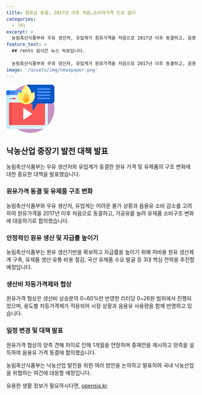 ```yaml
---
title: 원유값 동결, 2017년 이후 처음…소비자가격 인상 없다
categories:
  - 기타
excerpt: >
  농림축산식품부와 우유 생산자, 유업계가 원유가격을 처음으로 2017년 이후 동결하고, 음용유를 줄이는 대신 가공유를 늘려 유제품 소비구조를 변화시키기로 했다. 또한, 안정적인 원유 생산기반을 확보하고 자급률을 높이기 위해 3대 핵심 전략을 추진한다. 이러한 결정으로 흰우유 가격 상승으로 인한 우려가 없어지며, 국산 유제품의 경쟁력이 높아지고 소비자는 합리적인 가격에 국산 유제품을 구매할 수 있게 될 전망이다.
feature_text: >
  ## rentn 실시간 뉴스 속보입니다.

  농림축산식품부와 우유 생산자, 유업계가 원유가격을 처음으로 2017년 이후 동결하고, 음용유를 줄이는 대신 가공유를 늘려 유제품 소비구조를 변화시키기로 했다. 또한, 안정적인 원유 생산기반을 확보하고 자급률을 높이기 위해 3대 핵심 전략을 추진한다. 이러한 결정으로 흰우유 가격 상승으로 인한 우려가 없어지며, 국산 유제품의 경쟁력이 높아지고 소비자는 합리적인 가격에 국산 유제품을 구매할 수 있게 될 전망이다.
image: '/assets/img/newspaper.png'
---
```


<p><img src="/assets/img/news.png" alt="rentncar 속보" /></p>

<h2 data-ke-size="size26">낙농산업 중장기 발전 대책 발표</h2>

<p data-ke-size="size16">농림축산식품부는 우유 생산자와 유업계가 동결한 원유 가격 및 유제품의 구조 변화에 대한 중요한 대책을 발표했습니다.</p>

<h3>원유가격 동결 및 유제품 구조 변화</h3>

<p data-ke-size="size16">농림축산식품부와 우유 생산자, 유업계는 어려운 물가 상황과 음용유 소비 감소를 고려하여 원유가격을 2017년 이후 처음으로 동결하고, 가공유를 늘려 유제품 소비구조 변화에 대응하기로 합의했습니다.</p>

<h3>안정적인 원유 생산 및 자급률 높이기</h3>

<p data-ke-size="size16">농림축산식품부는 원유 생산기반을 확보하고 자급률을 높이기 위해 저비용 원유 생산체계 구축, 유제품 생산·유통 비용 절감, 국산 유제품 수요 발굴 등 3대 핵심 전략을 추진할 예정입니다.</p>

<h3>생산비 차등가격제와 협상</h3>

<p data-ke-size="size16">원유가격 협상은 생산비 상승분의 0~60%만 반영한 리터당 0~26원 범위에서 진행되었으며, 용도별 차등가격제가 적용되어 시장 상황과 음용유 사용량을 함께 반영하고 있습니다.</p>

<h3>일정 변경 및 대책 발표</h3>

<p data-ke-size="size16">원유가격 협상의 양측 견해 차이로 인해 1개월을 연장하며 중재안을 제시하고 양측을 설득하여 음용유 가격 동결에 합의했습니다.</p> 

<p data-ke-size="size16">농림축산식품부는 낙농산업 발전을 위한 여러 방안을 논의하고 발표하여 국내 낙농산업을 위협하는 여건에 대응할 예정입니다.</p>
유용한 생활 정보가 필요하시다면, <a href="https://opensis.kr" rel="dofollow">opensis.kr</a>


